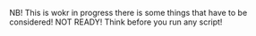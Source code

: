 NB! This is wokr in progress there is some things that have to be considered!
NOT READY!
Think before you run any script!
